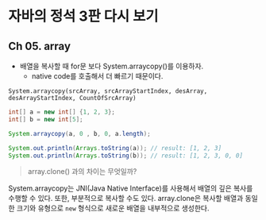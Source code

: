 # 자바의 정석 3판 다시 보기

## Ch 05. array

- 배열을 복사할 때 for문 보다 System.arraycopy()를 이용하자.
  - native code를 호출해서 더 빠르기 때문이다.

`System.arraycopy(srcArray, srcArrayStartIndex, desArray, desArrayStartIndex, CountOfSrcArray)`

```java
int[] a = new int[] {1, 2, 3};
int[] b = new int[5];

System.arraycopy(a, 0 , b, 0, a.length);

System.out.println(Arrays.toString(a)); // result: [1, 2, 3]
System.out.println(Arrays.toString(b)); // result: [1, 2, 3, 0, 0]
```

> array.clone() 과의 차이는 무엇일까?

System.arraycopy는 JNI(Java Native Interface)를 사용해서 배열의 깊은 복사를 수행할 수 있다. 또한, 부분적으로 복사할 수도 있다.
array.clone은 복사할 배열과 동일한 크기와 유형으로 `new` 형식으로 새로운 배열을 내부적으로 생성한다.




